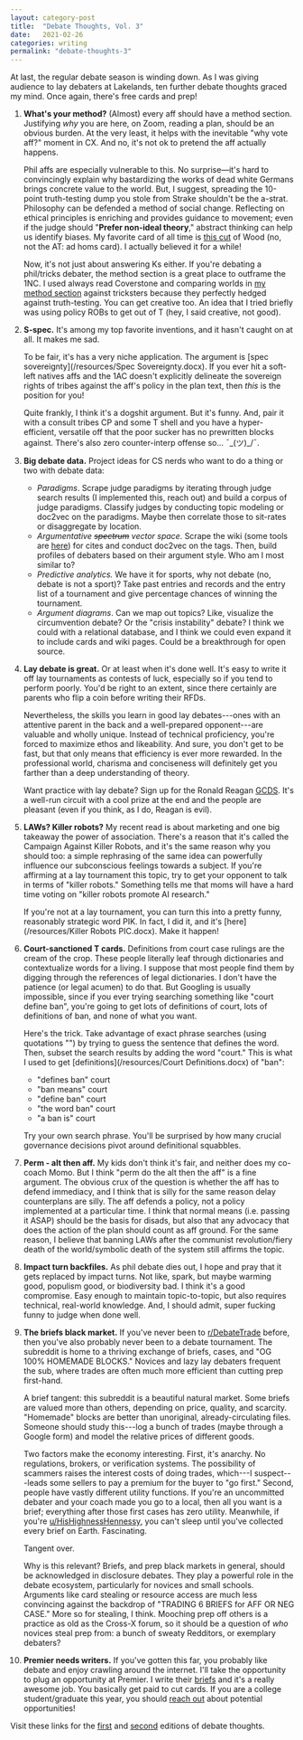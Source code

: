 ```yaml
---
layout: category-post
title:  "Debate Thoughts, Vol. 3"
date:   2021-02-26
categories: writing
permalink: "debate-thoughts-3"
---
```


At last, the regular debate season is winding down. As I was giving audience to lay debaters at Lakelands, ten further debate thoughts graced my mind. Once again, there's free cards and prep!

1. **What's your method?** (Almost) every aff should have a method section. Justifying *why* you are here, on Zoom, reading a plan, should be an obvious burden. At the very least, it helps with the inevitable "why vote aff?" moment in CX. And no, it's not ok to pretend the aff actually happens.

   Phil affs are especially vulnerable to this. No surprise—it's hard to convincingly explain why bastardizing the works of dead white Germans brings concrete value to the world. But, I suggest, spreading the 10-point truth-testing dump you stole from Strake shouldn't be the a-strat. Philosophy can be defended a method of social change. Reflecting on ethical principles is enriching and provides guidance to movement; even if the judge should "**Prefer non-ideal theory**," abstract thinking can help us identify biases. My favorite card of all time is [this cut](/resources/Wood.docx) of Wood (no, not the AT: ad homs card). I actually believed it for a while!

   Now, it's not just about answering Ks either. If you're debating a phil/tricks debater, the method section is a great place to outframe the 1NC. I used always read Coverstone and comparing worlds in [my method section](/resources/Method.docx) against tricksters because they perfectly hedged against truth-testing. You can get creative too. An idea that I tried briefly was using policy ROBs to get out of T (hey, I said creative, not good).

2. **S-spec.** It's among my top favorite inventions, and it hasn't caught on at all. It makes me sad.

   To be fair, it's has a very niche application. The argument is [spec sovereignty](/resources/Spec Sovereignty.docx). If you ever hit a soft-left natives affs and the 1AC doesn't explicitly delineate the sovereign rights of tribes against the aff's policy in the plan text, then *this* is the position for you!

   Quite frankly, I think it's a dogshit argument. But it's funny. And, pair it with a consult tribes CP and some T shell and you have a hyper-efficient, versatile off that the poor sucker has no prewritten blocks against. There's also zero counter-interp offense so... ¯\_(ツ)_/¯.

3. **Big debate data.** Project ideas for CS nerds who want to do a thing or two with debate data:

   - *Paradigms*. Scrape judge paradigms by iterating through judge search results (I implemented this, reach out) and build a corpus of judge paradigms. Classify judges by conducting topic modeling or doc2vec on the paradigms. Maybe then correlate those to sit-rates or disaggregate by location.
   - *Argumentative ~~spectrum~~ vector space.* Scrape the wiki (some tools are [here](https://github.com/petezh/Disclosure)) for cites and conduct doc2vec on the tags. Then, build profiles of debaters based on their argument style. Who am I most similar to?
   - *Predictive analytics.* We have it for sports, why not debate (no, debate is not a sport)? Take past entries and records and the entry list of a tournament and give percentage chances of winning the tournament.
   - *Argument diagrams*. Can we map out topics? Like, visualize the circumvention debate? Or the "crisis instability" debate? I think we could with a relational database, and I think we could even expand it to include cards and wiki pages. Could be a breakthrough for open source.

4. **Lay debate is great.** Or at least when it's done well. It's easy to write it off lay tournaments as contests of luck, especially so if you tend to perform poorly. You'd be right to an extent, since there certainly are parents who flip a coin before writing their RFDs.

   Nevertheless, the skills you learn in good lay debates---ones with an attentive parent in the back and a well-prepared opponent---are valuable and wholly unique. Instead of technical proficiency, you're forced to maximize ethos and likeability. And sure, you don't get to be fast, but that only means that efficiency is ever more rewarded. In the professional world, charisma and conciseness will definitely get you farther than a deep understanding of theory.

   Want practice with lay debate? Sign up for the Ronald Reagan [GCDS](https://www.reaganfoundation.org/education/scholarship-programs/great-communicator-debate-series/). It's a well-run circuit with a cool prize at the end and the people are pleasant (even if you think, as I do, Reagan is evil).

5. **LAWs? Killer robots?** My recent read is about marketing and one big takeaway the power of association. There's a reason that it's called the Campaign Against Killer Robots, and it's the same reason why you should too: a simple rephrasing of the same idea can powerfully influence our subconscious feelings towards a subject. If you're affirming at a lay tournament this topic, try to get your opponent to talk in terms of "killer robots." Something tells me that moms will have a hard time voting on "killer robots promote AI research."

   If you're not at a lay tournament, you can turn this into a pretty funny, reasonably strategic word PIK. In fact, I did it, and it's [here](/resources/Killer Robots PIC.docx). Make it happen!

6. **Court-sanctioned T cards.** Definitions from court case rulings are the cream of the crop. These people literally leaf through dictionaries and contextualize words for a living. I suppose that most people find them by digging through the references of legal dictionaries. I don't have the patience (or legal acumen) to do that. But Googling is usually impossible, since if you ever trying searching something like "court define ban", you're going to get lots of definitions of court, lots of definitions of ban, and none of what you want.

   Here's the trick. Take advantage of exact phrase searches (using quotations "") by trying to guess the sentence that defines the word. Then, subset the search results by adding the word "court." This is what I used to get [definitions](/resources/Court Definitions.docx) of "ban":

   - "defines ban" court
   - "ban means" court
   - "define ban" court
   - "the word ban" court
   - "a ban is" court

   Try your own search phrase. You'll be surprised by how many crucial governance decisions pivot around definitional squabbles.

7. **Perm - alt then aff.** My kids don't think it's fair, and neither does my co-coach Momo. But I think "perm do the alt then the aff" is a fine argument. The obvious crux of the question is whether the aff has to defend immediacy, and I think that is silly for the same reason delay counterplans are silly. The aff defends a policy, not a policy implemented at a particular time. I think that normal means (i.e. passing it ASAP) should be the basis for disads, but also that any advocacy that does the action of the plan should count as aff ground. For the same reason, I believe that banning LAWs after the communist revolution/fiery death of the world/symbolic death of the system still affirms the topic.

8. **Impact turn backfiles.** As phil debate dies out, I hope and pray that it gets replaced by impact turns. Not like, spark, but maybe warming good, populism good, or biodiversity bad. I think it's a good compromise. Easy enough to maintain topic-to-topic, but also requires technical, real-world knowledge. And, I should admit, super fucking funny to judge when done well.

9. **The briefs black market.** If you've never been to [r/DebateTrade](https://www.reddit.com/r/DebateTrade/) before, then you've also probably never been to a debate tournament. The subreddit is home to a thriving exchange of briefs, cases, and "OG 100% HOMEMADE BLOCKS." Novices and lazy lay debaters frequent the sub, where trades are often much more efficient than cutting prep first-hand.

   A brief tangent: this subreddit is a beautiful natural market. Some briefs are valued more than others, depending on price, quality, and scarcity. "Homemade" blocks are better than unoriginal, already-circulating files. Someone should study this---log a bunch of trades (maybe through a Google form) and model the relative prices of different goods.

   Two factors make the economy interesting. First, it's anarchy. No regulations, brokers, or verification systems. The possibility of scammers raises the interest costs of doing trades, which---I suspect---leads some sellers to pay a premium for the buyer to "go first." Second, people have vastly different utility functions. If you're an uncommitted debater and your coach made you go to a local, then all you want is a brief; everything after those first cases has zero utility. Meanwhile, if you're [u/HisHighnessHennessy](https://www.reddit.com/r/DebateTrade/comments/lsbgq1/pf_h_ton_of_feb_stuff_and_a_ton_of_march_stuff/), you can't sleep until you've collected every brief on Earth. Fascinating.

   Tangent over.

   Why is this relevant? Briefs, and prep black markets in general, should be acknowledged in disclosure debates. They play a powerful role in the debate ecosystem, particularly for novices and small schools. Arguments like card stealing or resource access are much less convincing against the backdrop of "TRADING 6 BRIEFS for AFF OR NEG CASE." More so for stealing, I think. Mooching prep off others is a practice as old as the Cross-X forum, so it should be a question of *who* novices steal prep from: a bunch of sweaty Redditors, or exemplary debaters?

10. **Premier needs writers.** If you've gotten this far, you probably like debate and enjoy crawling around the internet. I'll take the opportunity to plug an opportunity at Premier. I write their [briefs](https://www.premierdebate.com/briefs/) and it's a really awesome job. You basically get paid to cut cards. If you are a college student/graduate this year, you should [reach out](mailto:petez@berkeley.edu) about potential opportunities!

Visit these links for the [first](https://peterzhang.info/debate-thoughts-1) and [second](https://peterzhang.info/debate-thoughts-2) editions of debate thoughts.